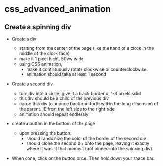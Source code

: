 # css_advanced_animation

## Create a spinning div
- Create a div
  - starting from the center of the page (like the hand of a clock in the middle of the clock face)
  - make it 1 pixel hight, 50vw wide
  - using CSS animation, 
    - make it contintuously rotate clockwise or counterclockwise.
    - animation should take at least 1 second
- Create a second div
  - turn div into a circle, give it a black border of 1-3 pixels solid
  - this div should be a child of the previous div
  - cause this div to bounce back and forth within the long dimension of the parent.  IE from the left side to the right side
  - animation should repeat endlessly
- create a button in the bottom of the page
  - upon pressing the button:
    - should randomize the color of the border of the second div
    - should clone the second div onto the page, leaving it exactly where it was at that moment (not pinned into the spinning div)

- When done, click on the button once.  Then hold down your space bar.
